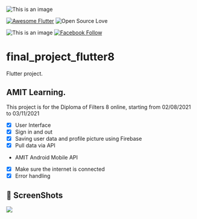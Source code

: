 ![This is an image](	https://img.shields.io/badge/Adobe%20XD-470137?style=for-the-badge&logo=Adobe%20XD&logoColor=#FF61F6)

<a href=""><img alt="Awesome Flutter" src="https://img.shields.io/badge/Awesome-Flutter-blue.svg?longCache=true&style=flat-square" /></a>  ![Open Source Love](https://badges.frapsoft.com/os/v1/open-source.svg?v=102)


![This is an image](https://raw.githubusercontent.com/flutter/website/archived-master/src/_assets/image/flutter-lockup-bg.jpg)
[![Facebook Follow](https://img.shields.io/badge/Facebook-1877F2?style=for-the-badge&logo=facebook&logoColor=white)](https://www.facebook.com/ENG.3BDAIM/)
# final_project_flutter8

Flutter project.



## AMIT Learning.

This project is for the Diploma of Filters 8 online, starting from 02/08/2021 to 03/11/2021

- [x] User Interface
- [x] Sign in and out
- [x] Saving user data and profile picture using Firebase
- [x] Pull data via API
- AMIT Android Mobile API
- [x] Make sure the internet is connected
- [x] Error handling

## 📸 ScreenShots
![](https://user-images.githubusercontent.com/77490935/139560319-dd2b5b15-21ab-40b0-800f-fb75efa25442.jpg)
